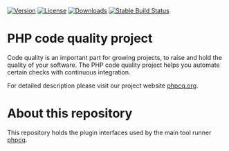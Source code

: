 [![Version](http://img.shields.io/packagist/v/phpcq/plugin-api.svg?style=flat-square)](https://packagist.org/packages/phpcq/plugin-api)
[![License](http://img.shields.io/packagist/l/phpcq/plugin-api.svg?style=flat-square)](https://github.com/phpcq/plugin-api/blob/master/LICENSE)
[![Downloads](http://img.shields.io/packagist/dt/phpcq/plugin-api.svg?style=flat-square)](https://packagist.org/packages/phpcq/plugin-api)
[![Stable Build Status](http://img.shields.io/travis/phpcq/plugin-api/master.svg?style=flat-square)](https://travis-ci.org/phpcq/plugin-api)

# PHP code quality project

Code quality is an important part for growing projects, to raise and hold the quality of your software.
The PHP code quality project helps you automate certain checks with continuous integration.

For detailed description please visit our project website [phpcq.org](http://phpcq.org).

# About this repository

This repository holds the plugin interfaces used by the main tool runner
[phpcq](https://github.com/phpcq/phpcq).

